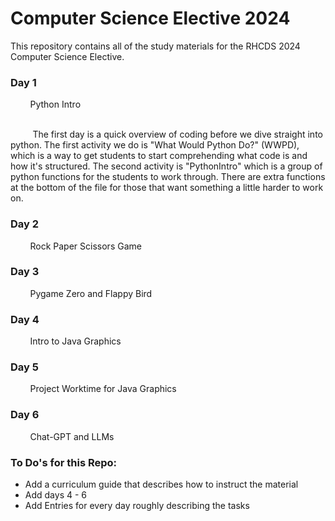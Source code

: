 # Computer Science Elective 2024
This repository contains all of the study materials for the RHCDS 2024 Computer Science Elective.

### Day 1
&nbsp;&nbsp;&nbsp;&nbsp;&nbsp;&nbsp;&nbsp;&nbsp;Python Intro

<br>&nbsp;&nbsp;&nbsp;&nbsp;&nbsp;&nbsp;&nbsp;&nbsp; The first day is a quick overview of coding before we dive straight into python.  The first activity we do is "What Would Python Do?" (WWPD), which is a way to get students to start comprehending what code is and how it's structured.  The second activity is "PythonIntro" which is a group of python functions for the students to work through.  There are extra functions at the bottom of the file for those that want something a little harder to work on.

### Day 2
&nbsp;&nbsp;&nbsp;&nbsp;&nbsp;&nbsp;&nbsp;&nbsp;Rock Paper Scissors Game

### Day 3
&nbsp;&nbsp;&nbsp;&nbsp;&nbsp;&nbsp;&nbsp;&nbsp;Pygame Zero and Flappy Bird

### Day 4
&nbsp;&nbsp;&nbsp;&nbsp;&nbsp;&nbsp;&nbsp;&nbsp;Intro to Java Graphics

### Day 5
&nbsp;&nbsp;&nbsp;&nbsp;&nbsp;&nbsp;&nbsp;&nbsp;Project Worktime for Java Graphics

### Day 6
&nbsp;&nbsp;&nbsp;&nbsp;&nbsp;&nbsp;&nbsp;&nbsp;Chat-GPT and LLMs

### To Do's for this Repo:
- Add a curriculum guide that describes how to instruct the material
- Add days 4 - 6
- Add Entries for every day roughly describing the tasks
